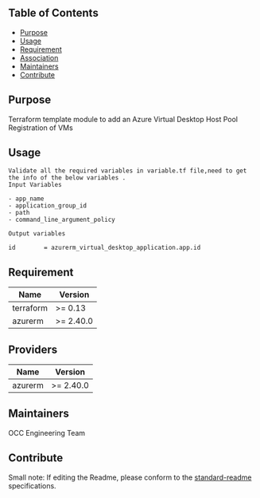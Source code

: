## Table of Contents

- [Purpose](#purpose)
- [Usage](#usage)
- [Requirement](#requirement)
- [Association](#association)
- [Maintainers](#maintainers)
- [Contribute](#contribute)

## Purpose 
Terraform template module to add an Azure Virtual Desktop Host Pool Registration of VMs

## Usage
```
Validate all the required variables in variable.tf file,need to get the info of the below variables .
Input Variables 

- app_name
- application_group_id
- path
- command_line_argument_policy

Output variables 

id        = azurerm_virtual_desktop_application.app.id

```
## Requirement 

Name | Version
-----|--------
terraform | >= 0.13
azurerm | >= 2.40.0

## Providers

| Name | Version |
|------|---------|
azurerm | >= 2.40.0


## Maintainers
OCC Engineering Team


## Contribute
Small note: If editing the Readme, please conform to the [standard-readme](https://github.com/optum-connect/Standard-readme-protocol-OCC) specifications.

